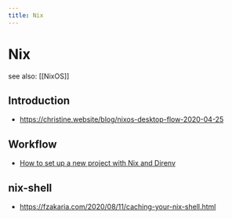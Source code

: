 ```yaml
---
title: Nix
---
```


# Nix

see also: [[NixOS]]

## Introduction

- https://christine.website/blog/nixos-desktop-flow-2020-04-25

## Workflow

- [How to set up a new project with Nix and Direnv](https://christine.website/blog/how-i-start-nix-2020-03-08)

## nix-shell

- https://fzakaria.com/2020/08/11/caching-your-nix-shell.html
